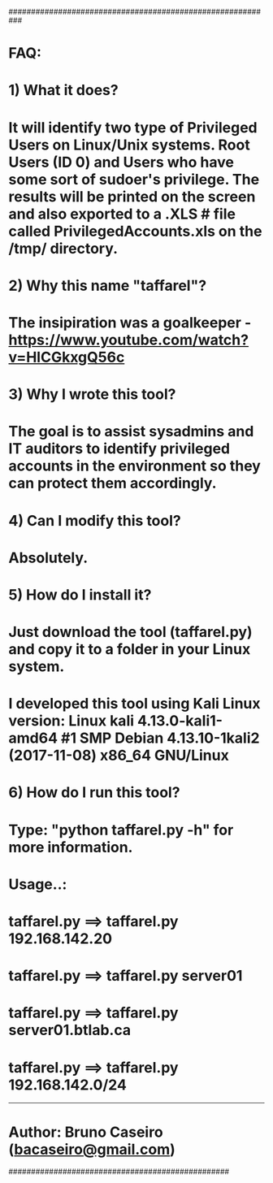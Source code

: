 ###########################################################
# FAQ:
#
# 1) What it does?
# It will identify two type of Privileged Users on Linux/Unix systems. Root Users (ID 0) and Users who have some sort of sudoer's privilege. The results will be printed on the screen and also exported to a .XLS # file called PrivilegedAccounts.xls on the /tmp/ directory.
#
# 2) Why this name "taffarel"? 
# The insipiration was a goalkeeper - https://www.youtube.com/watch?v=HlCGkxgQ56c
# 
# 3) Why I wrote this tool?
# The goal is to assist sysadmins and IT auditors to identify privileged accounts in the environment so they can protect them accordingly. 
#
# 4) Can I modify this tool?
# Absolutely.
#
# 5) How do I install it?
# Just download the tool (taffarel.py) and copy it to a folder in your Linux system. 
# I developed this tool using Kali Linux version: Linux kali 4.13.0-kali1-amd64 #1 SMP Debian 4.13.10-1kali2 (2017-11-08) x86_64 GNU/Linux
#
# 6) How do I run this tool?
# Type: "python taffarel.py -h" for more information.
#
# Usage..: 
# taffarel.py <IP Address> ==> taffarel.py 192.168.142.20 
# taffarel.py <hostname> ==> taffarel.py server01
# taffarel.py <FQDN> ==> taffarel.py server01.btlab.ca
# taffarel.py <CIDR Notation> ==> taffarel.py 192.168.142.0/24
*******************************
# Author: Bruno Caseiro (bacaseiro@gmail.com)
#################################################
